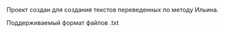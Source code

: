 Проект создан для создания текстов переведенных по методу Ильина.

Поддерживаемый формат файлов .txt
